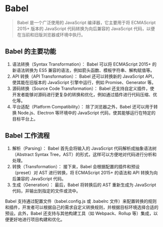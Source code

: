 # Babel

> Babel 是一个广泛使用的 JavaScript 编译器，它主要用于将 ECMAScript 2015+ 版本的 JavaScript 代码转换为向后兼容的 JavaScript 代码，以便在当前和旧版浏览器或环境中执行。

## Babel 的主要功能

1. 语法转换（Syntax Transformation）： Babel 可以将 ECMAScript 2015+ 的新语法转换为 ES5 兼容的语法，例如箭头函数、模板字符串、解构赋值等。
2. API 转换（API Transformation）： Babel 还可以转换新的 JavaScript API，使其能在旧版本的 JavaScript 引擎中运行，例如 Promise、Generator 等。
3. 源码转换（Source Code Transformation）： Babel 还支持自定义插件，使开发者能够对源码进行更复杂的转换和优化，例如通过插件进行代码压缩、优化等。
4. 平台适配（Platform Compatibility）： 除了浏览器之外，Babel 还可以用于转换 Node.js、Electron 等环境中的 JavaScript 代码，使其能够运行在特定的目标平台上。



## Babel 工作流程

1. 解析（Parsing）： Babel 首先会将输入的 JavaScript 代码解析成抽象语法树（Abstract Syntax Tree，AST）的形式，这样可以方便地对代码进行分析和处理。
2. 转换（Transformation）： 接下来，Babel 会根据配置的插件和预设（preset）对 AST 进行转换，将 ECMAScript 2015+ 的语法和 API 转换为向后兼容的 JavaScript 代码。
3. 生成（Generation）： 最后，Babel 将转换后的 AST 重新生成为 JavaScript 代码，并输出到指定的文件或流中。

Babel 支持通过配置文件（babel.config.js 或 .babelrc 文件）来配置转换的规则和插件，开发者可以根据自己的需求自定义转换规则，并根据目标环境选择合适的预设。此外，Babel 还支持与其他构建工具（如 Webpack、Rollup 等）集成，以便更好地进行项目构建和优化。

